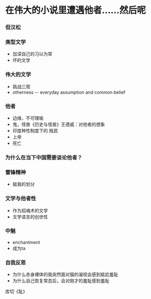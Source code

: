 # 在伟大的小说里遭遇他者……然后呢

### 但汉松

### 类型文学

* 加深自己的习以为常
* 坏的文学

### 伟大的文学

* 挑战三观
* otherness  --  everyday assumption and common belief
### 他者
* 边缘，不可理喻
* 鬼，怪兽《历史与怪兽》王德威：对他者的想象
* 印度种性制度下的 贱民 
* 上帝
* 死亡

### 为什么在当下中国需要谈论他者？

### 雷锋精神

* 敌我的划分

### 文学与他者性

* 作为招魂术的文学
* 文学语言的创世性

### 中魅

* enchantment
* 成为ta

### 自我反思

* 为什么赤身裸体的我突然面对猫的凝视会感到尴尬羞耻
* 为什么自己恢复常态后，会对刚才的羞耻感到羞耻

库切《耻》

